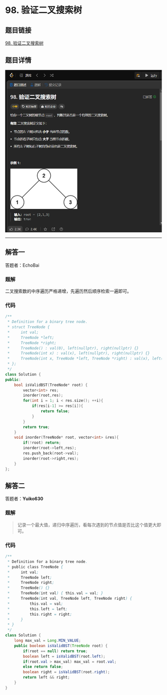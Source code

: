 # 98. 验证二叉搜索树
## 题目链接  
[98. 验证二叉搜索树](https://leetcode.cn/problems/validate-binary-search-tree/description/)
## 题目详情
![题目图片](Img/98.png)

***
## 解答一
答题者：EchoBai

### 题解
二叉搜索数的中序遍历严格递增，先遍历然后顺序检索一遍即可。
### 代码
``` cpp
/**
 * Definition for a binary tree node.
 * struct TreeNode {
 *     int val;
 *     TreeNode *left;
 *     TreeNode *right;
 *     TreeNode() : val(0), left(nullptr), right(nullptr) {}
 *     TreeNode(int x) : val(x), left(nullptr), right(nullptr) {}
 *     TreeNode(int x, TreeNode *left, TreeNode *right) : val(x), left(left), right(right) {}
 * };
 */
class Solution {
public:
    bool isValidBST(TreeNode* root) {
        vector<int> res;
        inorder(root,res);
        for(int i = 1; i < res.size(); ++i){
            if(res[i-1] >= res[i]){
                return false;
            }
        }
        return true;
    }
    void inorder(TreeNode* root, vector<int> &res){
        if(!root) return;
        inorder(root->left,res);
        res.push_back(root->val);
        inorder(root->right,res);
    }
};
```

## 解答二
答题者：**Yuiko630**

### 题解
>记录一个最大值，递归中序遍历，看每次遇到的节点值是否比这个值更大即可。

### 代码
``` Java
/**
 * Definition for a binary tree node.
 * public class TreeNode {
 *     int val;
 *     TreeNode left;
 *     TreeNode right;
 *     TreeNode() {}
 *     TreeNode(int val) { this.val = val; }
 *     TreeNode(int val, TreeNode left, TreeNode right) {
 *         this.val = val;
 *         this.left = left;
 *         this.right = right;
 *     }
 * }
 */
class Solution {
    long max_val = Long.MIN_VALUE;
    public boolean isValidBST(TreeNode root) {
        if(root == null) return true;
        boolean left = isValidBST(root.left);
        if(root.val > max_val) max_val = root.val;
        else return false;
        boolean right = isValidBST(root.right);
        return left && right;
    }
}
```
